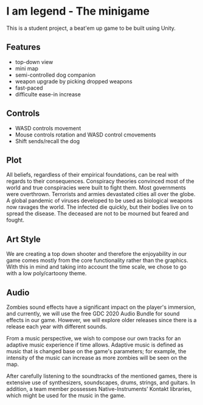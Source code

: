 # I am legend - The minigame

This is a student project, a beat'em up game to be built using Unity.

## Features

- top-down view
- mini map
- semi-controlled dog companion
- weapon upgrade by picking dropped weapons
- fast-paced
- difficulte ease-in increase

## Controls
- WASD controls movement
- Mouse controls rotation and WASD control cmovements
- Shift sends/recall the dog


## Plot

All beliefs, regardless of their empirical foundations, can be real with
regards to their consequences. Conspiracy theories convinced most of the world
and true conspiracies were built to fight them. Most governments were
overthrown. Terrorists and armies devastated cities all over the globe. A
global pandemic of viruses developed to be used as biological weapons now
ravages the world. The infected die quickly, but their bodies live on to spread
the disease. The deceased are not to be mourned but feared and fought.

## Art Style

We are creating a top down shooter and therefore the enjoyability in our game
comes mostly from the core functionality rather than the graphics. With this in
mind and taking into account the time scale, we chose to go with a low
poly/cartoony theme.

## Audio


Zombies sound effects have a significant impact on the player's immersion, and
currently, we will use the free GDC 2020 Audio Bundle for sound effects in our
game. However, we will explore older releases since there is a release each
year with different sounds.

From a music perspective, we wish to compose our own tracks for an adaptive
music experience if time allows. Adaptive music is defined as music that is
changed base on the game's parameters; for example, the intensity of the music
can increase as more zombies will be seen on the map.

After carefully listening to the soundtracks of the mentioned games, there is
extensive use of synthesizers, soundscapes, drums, strings, and guitars. In
addition, a team member possesses Native-Instruments’ Kontakt libraries, which
might be used for the music in the game.

